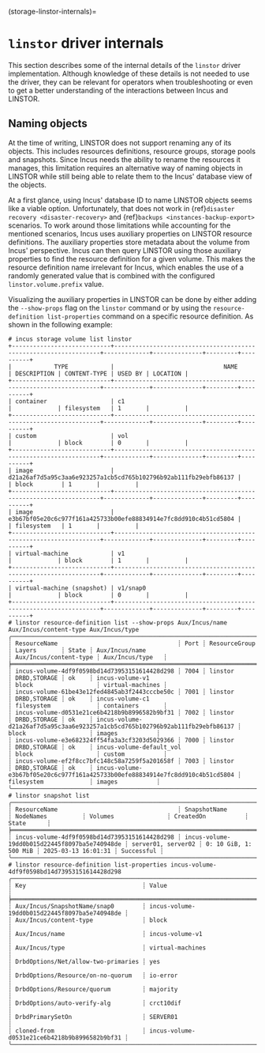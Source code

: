 (storage-linstor-internals)=
# `linstor` driver internals

This section describes some of the internal details of the `linstor` driver implementation. Although knowledge of these details is not needed to use the driver, they can be relevant for operators when troubleshooting or even to get a better understanding of the interactions between Incus and LINSTOR.

## Naming objects

At the time of writing, LINSTOR does not support renaming any of its objects. This includes resources definitions, resource groups, storage pools and snapshots. Since Incus needs the ability to rename the resources it manages, this limitation requires an alternative way of naming objects in LINSTOR while still being able to relate them to the Incus' database view of the objects.

At a first glance, using Incus' database ID to name LINSTOR objects seems like a viable option. Unfortunately, that does not work in {ref}`disaster recovery <disaster-recovery>` and {ref}`backups <instances-backup-export>` scenarios. To work around those limitations while accounting for the mentioned scenarios, Incus uses auxiliary properties on LINSTOR resource definitions. The auxiliary properties store metadata about the volume from Incus' perspective. Incus can then query LINSTOR using those auxiliary properties to find the resource definition for a given volume. This makes the resource definition name irrelevant for Incus, which enables the use of a randomly generated value that is combined with the configured `linstor.volume.prefix` value.

Visualizing the auxiliary properties in LINSTOR can be done by either adding the `--show-props` flag on the `linstor` command or by using the `resource-definition list-properties` command on a specific resource definition. As shown in the following example:

```
# incus storage volume list linstor
+----------------------------+------------------------------------------------------------------+-------------+--------------+---------+----------+
|            TYPE            |                               NAME                               | DESCRIPTION | CONTENT-TYPE | USED BY | LOCATION |
+----------------------------+------------------------------------------------------------------+-------------+--------------+---------+----------+
| container                  | c1                                                               |             | filesystem   | 1       |          |
+----------------------------+------------------------------------------------------------------+-------------+--------------+---------+----------+
| custom                     | vol                                                              |             | block        | 0       |          |
+----------------------------+------------------------------------------------------------------+-------------+--------------+---------+----------+
| image                      | d21a26af7d5a95c3aa6e923257a1cb5cd765b102796b92ab111fb29ebfb86137 |             | block        | 1       |          |
+----------------------------+------------------------------------------------------------------+-------------+--------------+---------+----------+
| image                      | e3b67bf05e20c6c977f161a425733b00efe88834914e7fc8dd910c4b51cd5804 |             | filesystem   | 1       |          |
+----------------------------+------------------------------------------------------------------+-------------+--------------+---------+----------+
| virtual-machine            | v1                                                               |             | block        | 1       |          |
+----------------------------+------------------------------------------------------------------+-------------+--------------+---------+----------+
| virtual-machine (snapshot) | v1/snap0                                                         |             | block        | 0       |          |
+----------------------------+------------------------------------------------------------------+-------------+--------------+---------+----------+
# linstor resource-definition list --show-props Aux/Incus/name Aux/Incus/content-type Aux/Incus/type
╭─────────────────────────────────────────────────────────────────────────────────────────────────────────────────────────────────────────────────────────────────────────────────────────────────────────────────────────╮
┊ ResourceName                                  ┊ Port ┊ ResourceGroup ┊ Layers       ┊ State ┊ Aux/Incus/name                                                                ┊ Aux/Incus/content-type ┊ Aux/Incus/type   ┊
╞═════════════════════════════════════════════════════════════════════════════════════════════════════════════════════════════════════════════════════════════════════════════════════════════════════════════════════════╡
┊ incus-volume-4df9f0598bd14d73953151614428d298 ┊ 7004 ┊ linstor       ┊ DRBD,STORAGE ┊ ok    ┊ incus-volume-v1                                                               ┊ block                  ┊ virtual-machines ┊
┊ incus-volume-61be43e12fed4845ab3f2443cccbe50c ┊ 7001 ┊ linstor       ┊ DRBD,STORAGE ┊ ok    ┊ incus-volume-c1                                                               ┊ filesystem             ┊ containers       ┊
┊ incus-volume-d0531e21ce6b4218b9b8996582b9bf31 ┊ 7002 ┊ linstor       ┊ DRBD,STORAGE ┊ ok    ┊ incus-volume-d21a26af7d5a95c3aa6e923257a1cb5cd765b102796b92ab111fb29ebfb86137 ┊ block                  ┊ images           ┊
┊ incus-volume-e3e682324ff54fa3a3cf3203d5029366 ┊ 7000 ┊ linstor       ┊ DRBD,STORAGE ┊ ok    ┊ incus-volume-default_vol                                                      ┊ block                  ┊ custom           ┊
┊ incus-volume-ef2f8cc7bfc148c58a7259f5a201658f ┊ 7003 ┊ linstor       ┊ DRBD,STORAGE ┊ ok    ┊ incus-volume-e3b67bf05e20c6c977f161a425733b00efe88834914e7fc8dd910c4b51cd5804 ┊ filesystem             ┊ images           ┊
╰─────────────────────────────────────────────────────────────────────────────────────────────────────────────────────────────────────────────────────────────────────────────────────────────────────────────────────────╯
# linstor snapshot list
╭───────────────────────────────────────────────────────────────────────────────────────────────────────────────────────────────────────────────────────────────────────────────╮
┊ ResourceName                                  ┊ SnapshotName                                  ┊ NodeNames          ┊ Volumes               ┊ CreatedOn           ┊ State      ┊
╞═══════════════════════════════════════════════════════════════════════════════════════════════════════════════════════════════════════════════════════════════════════════════╡
┊ incus-volume-4df9f0598bd14d73953151614428d298 ┊ incus-volume-19dd0b015d22445f8097ba5e740948de ┊ server01, server02 ┊ 0: 10 GiB, 1: 500 MiB ┊ 2025-03-13 16:01:31 ┊ Successful ┊
╰───────────────────────────────────────────────────────────────────────────────────────────────────────────────────────────────────────────────────────────────────────────────╯
# linstor resource-definition list-properties incus-volume-4df9f0598bd14d73953151614428d298
╭─────────────────────────────────────────────────────────────────────────────────────╮
┊ Key                                 ┊ Value                                         ┊
╞═════════════════════════════════════════════════════════════════════════════════════╡
┊ Aux/Incus/SnapshotName/snap0        ┊ incus-volume-19dd0b015d22445f8097ba5e740948de ┊
┊ Aux/Incus/content-type              ┊ block                                         ┊
┊ Aux/Incus/name                      ┊ incus-volume-v1                               ┊
┊ Aux/Incus/type                      ┊ virtual-machines                              ┊
┊ DrbdOptions/Net/allow-two-primaries ┊ yes                                           ┊
┊ DrbdOptions/Resource/on-no-quorum   ┊ io-error                                      ┊
┊ DrbdOptions/Resource/quorum         ┊ majority                                      ┊
┊ DrbdOptions/auto-verify-alg         ┊ crct10dif                                     ┊
┊ DrbdPrimarySetOn                    ┊ SERVER01                                      ┊
┊ cloned-from                         ┊ incus-volume-d0531e21ce6b4218b9b8996582b9bf31 ┊
╰─────────────────────────────────────────────────────────────────────────────────────╯
```
